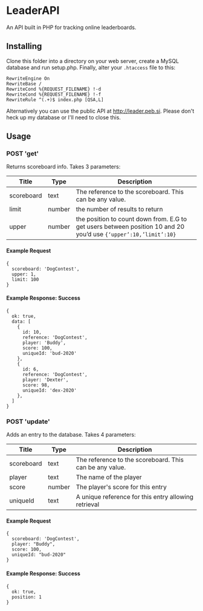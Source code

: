 # LeaderAPI
An API built in PHP for tracking online leaderboards. 

## Installing
Clone this folder into a directory on your web server, create a MySQL database and run setup.php. Finally, alter your `.htaccess` file to this:
```
RewriteEngine On
RewriteBase /
RewriteCond %{REQUEST_FILENAME} !-d
RewriteCond %{REQUEST_FILENAME} !-f
RewriteRule ^(.+)$ index.php [QSA,L]
```

Alternatively you can use the public API at http://leader.peb.si. Please don't heck up my database or I'll need to close this.

## Usage

### POST 'get'
Returns scoreboard info.
Takes 3 parameters:

Title | Type | Description
--- | --- | ---
scoreboard | text | The reference to the scoreboard. This can be any value.
limit | number | the number of results to return
upper | number | the position to count down from. E.G to get users between position 10 and 20 you’d use `{‘upper’:10,’limit’:10}`

#### Example Request
```
{
  scoreboard: 'DogContest',
  upper: 1,
  limit: 100
}
```

#### Example Response: Success
```
{
  ok: true,
  data: [
    {
      id: 10,
      reference: 'DogContest',
      player: 'Buddy',
      score: 100,
      uniqueId: 'bud-2020'
    },
    {
      id: 6,
      reference: 'DogContest',
      player: 'Dexter',
      score: 98,
      uniqueId: 'dex-2020'
    },
  ]
}
```

### POST 'update'
Adds an entry to the database.
Takes 4 parameters:

Title | Type | Description
--- | --- | ---
scoreboard | text | The reference to the scoreboard. This can be any value.
player | text | The name of the player
score | number | The player's score for this entry
uniqueId | text | A unique reference for this entry allowing retrieval

#### Example Request
```
{
  scoreboard: 'DogContest',
  player: "Buddy",
  score: 100,
  uniqueId: "bud-2020"
}
```

#### Example Response: Success
```
{
  ok: true,
  position: 1
}
```
